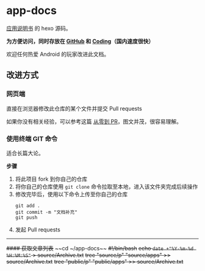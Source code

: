 # app-docs
[应用说明书](https://doc.loafing.cn) 的 hexo 源码。

**为方便访问，同时存放在 [GitHub](https://github.com/forliuyifei/app-docs) 和 [Coding](https://forzqx.coding.net/p/app-docs/d/app-docs/git)（国内速度很快）**

欢迎任何热爱 Android 的玩家改进此文档。

## 改进方式
### 网页端
直接在浏览器修改此仓库的某个文件并提交 Pull requests

如果你没有相关经验，可以参考这篇 [从零到 PR](https://ld246.com/article/1589724003386)，图文并茂，很容易理解。


### 使用终端 GIT 命令
适合长篇大论。

**步骤**
1. 将此项目 fork 到你自己的仓库
2. 将你自己的仓库使用 `git clone` 命令拉取至本地，进入该文件夹完成后续操作
3. 修改完毕后，使用以下命令上传至你自己的仓库
   ```
   git add .
   git commit -m "文档补充"
   git push
   ```
4. 发起 Pull requests

---

~~#### 获取文章列表~~
~~cd ~/app-docs~~
~~#!/bin/bash~~
~~echo `date +"%Y-%m-%d %H:%M:%S"` > source/Archive.txt~~
~~tree "source/p" "source/apps" >> source/Archive.txt~~
~~tree "public/p" "public/apps" >> source/Archive.txt~~
